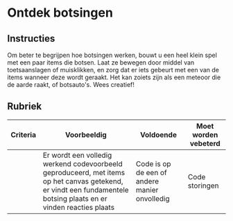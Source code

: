 # Ontdek botsingen

## Instructies

Om beter te begrijpen hoe botsingen werken, bouwt u een heel klein spel met een paar items die botsen. Laat ze bewegen door middel van toetsaanslagen of muisklikken, en zorg dat er iets gebeurt met een van de items wanneer deze wordt geraakt. Het kan zoiets zijn als een meteoor die de aarde raakt, of botsauto's. Wees creatief!

## Rubriek

| Criteria | Voorbeeldig                                                                                                                                                       | Voldoende                                     | Moet worden vebeterd |
| -------- | ----------------------------------------------------------------------------------------------------------------------------------------------------------------- | --------------------------------------------- | -------------------- |
|          | Er wordt een volledig werkend codevoorbeeld geproduceerd, met items op het canvas getekend, er vindt een fundamentele botsing plaats en er vinden reacties plaats | Code is op de een of andere manier onvolledig | Code storingen       |

